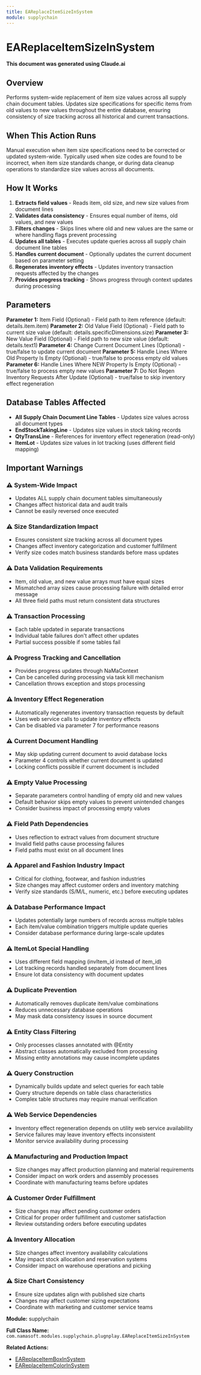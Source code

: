 ```yaml
---
title: EAReplaceItemSizeInSystem
module: supplychain
---
```



<div class='entity-flows'>

# EAReplaceItemSizeInSystem

**This document was generated using Claude.ai**

## Overview

Performs system-wide replacement of item size values across all supply chain document tables. Updates size specifications for specific items from old values to new values throughout the entire database, ensuring consistency of size tracking across all historical and current transactions.

## When This Action Runs

Manual execution when item size specifications need to be corrected or updated system-wide. Typically used when size codes are found to be incorrect, when item size standards change, or during data cleanup operations to standardize size values across all documents.

## How It Works

1. **Extracts field values** - Reads item, old size, and new size values from document lines
2. **Validates data consistency** - Ensures equal number of items, old values, and new values
3. **Filters changes** - Skips lines where old and new values are the same or where handling flags prevent processing
4. **Updates all tables** - Executes update queries across all supply chain document line tables
5. **Handles current document** - Optionally updates the current document based on parameter setting
6. **Regenerates inventory effects** - Updates inventory transaction requests affected by the changes
7. **Provides progress tracking** - Shows progress through context updates during processing

## Parameters

**Parameter 1:** Item Field (Optional) - Field path to item reference (default: details.item.item)
**Parameter 2:** Old Value Field (Optional) - Field path to current size value (default: details.specificDimensions.size)
**Parameter 3:** New Value Field (Optional) - Field path to new size value (default: details.text1)
**Parameter 4:** Change Current Document Lines (Optional) - true/false to update current document
**Parameter 5:** Handle Lines Where Old Property Is Empty (Optional) - true/false to process empty old values
**Parameter 6:** Handle Lines Where NEW Property Is Empty (Optional) - true/false to process empty new values
**Parameter 7:** Do Not Regen Inventory Requests After Update (Optional) - true/false to skip inventory effect regeneration

## Database Tables Affected

- **All Supply Chain Document Line Tables** - Updates size values across all document types
- **EndStockTakingLine** - Updates size values in stock taking records
- **QtyTransLine** - References for inventory effect regeneration (read-only)
- **ItemLot** - Updates size values in lot tracking (uses different field mapping)

## Important Warnings

### ⚠️ System-Wide Impact
- Updates ALL supply chain document tables simultaneously
- Changes affect historical data and audit trails
- Cannot be easily reversed once executed

### ⚠️ Size Standardization Impact
- Ensures consistent size tracking across all document types
- Changes affect inventory categorization and customer fulfillment
- Verify size codes match business standards before mass updates

### ⚠️ Data Validation Requirements
- Item, old value, and new value arrays must have equal sizes
- Mismatched array sizes cause processing failure with detailed error message
- All three field paths must return consistent data structures

### ⚠️ Transaction Processing
- Each table updated in separate transactions
- Individual table failures don't affect other updates
- Partial success possible if some tables fail

### ⚠️ Progress Tracking and Cancellation
- Provides progress updates through NaMaContext
- Can be cancelled during processing via task kill mechanism
- Cancellation throws exception and stops processing

### ⚠️ Inventory Effect Regeneration
- Automatically regenerates inventory transaction requests by default
- Uses web service calls to update inventory effects
- Can be disabled via parameter 7 for performance reasons

### ⚠️ Current Document Handling
- May skip updating current document to avoid database locks
- Parameter 4 controls whether current document is updated
- Locking conflicts possible if current document is included

### ⚠️ Empty Value Processing
- Separate parameters control handling of empty old and new values
- Default behavior skips empty values to prevent unintended changes
- Consider business impact of processing empty values

### ⚠️ Field Path Dependencies
- Uses reflection to extract values from document structure
- Invalid field paths cause processing failures
- Field paths must exist on all document lines

### ⚠️ Apparel and Fashion Industry Impact
- Critical for clothing, footwear, and fashion industries
- Size changes may affect customer orders and inventory matching
- Verify size standards (S/M/L, numeric, etc.) before executing updates

### ⚠️ Database Performance Impact
- Updates potentially large numbers of records across multiple tables
- Each item/value combination triggers multiple update queries
- Consider database performance during large-scale updates

### ⚠️ ItemLot Special Handling
- Uses different field mapping (invItem_id instead of item_id)
- Lot tracking records handled separately from document lines
- Ensure lot data consistency with document updates

### ⚠️ Duplicate Prevention
- Automatically removes duplicate item/value combinations
- Reduces unnecessary database operations
- May mask data consistency issues in source document

### ⚠️ Entity Class Filtering
- Only processes classes annotated with @Entity
- Abstract classes automatically excluded from processing
- Missing entity annotations may cause incomplete updates

### ⚠️ Query Construction
- Dynamically builds update and select queries for each table
- Query structure depends on table class characteristics
- Complex table structures may require manual verification

### ⚠️ Web Service Dependencies
- Inventory effect regeneration depends on utility web service availability
- Service failures may leave inventory effects inconsistent
- Monitor service availability during processing

### ⚠️ Manufacturing and Production Impact
- Size changes may affect production planning and material requirements
- Consider impact on work orders and assembly processes
- Coordinate with manufacturing teams before updates

### ⚠️ Customer Order Fulfillment
- Size changes may affect pending customer orders
- Critical for proper order fulfillment and customer satisfaction
- Review outstanding orders before executing updates

### ⚠️ Inventory Allocation
- Size changes affect inventory availability calculations
- May impact stock allocation and reservation systems
- Consider impact on warehouse operations and picking

### ⚠️ Size Chart Consistency
- Ensure size updates align with published size charts
- Changes may affect customer sizing expectations
- Coordinate with marketing and customer service teams

**Module:** supplychain

**Full Class Name:** `com.namasoft.modules.supplychain.plugnplay.EAReplaceItemSizeInSystem`

**Related Actions:**
- [EAReplaceItemBoxInSystem](EAReplaceItemBoxInSystem.md)
- [EAReplaceItemColorInSystem](EAReplaceItemColorInSystem.md)


</div>


